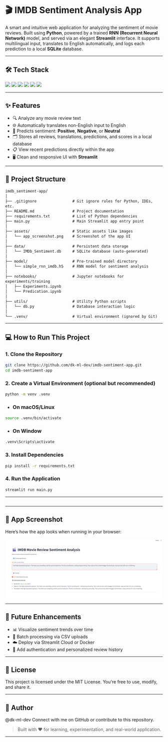 # 🎬 IMDB Sentiment Analysis App

A smart and intuitive web application for analyzing the sentiment of movie reviews. Built using **Python**, powered by a trained **RNN (Recurrent Neural Network)** model, and served via an elegant **Streamlit** interface. It supports multilingual input, translates to English automatically, and logs each prediction to a local **SQLite** database.

---

## 🛠 Tech Stack

<p align="left">
  <img src="https://img.shields.io/badge/Python-3776AB?style=flat&logo=python&logoColor=white"/>
  <img src="https://img.shields.io/badge/TensorFlow-FF6F00?style=flat&logo=tensorflow&logoColor=white"/>
  <img src="https://img.shields.io/badge/Streamlit-FF4B4B?style=flat&logo=streamlit&logoColor=white"/>
  <img src="https://img.shields.io/badge/SQLite-003B57?style=flat&logo=sqlite&logoColor=white"/>
  <img src="https://img.shields.io/badge/Deep%20Translator-9B59B6?style=flat&logo=googletranslate&logoColor=white"/>
  <img src="https://img.shields.io/badge/GitHub-181717?style=flat&logo=github&logoColor=white"/>
</p>

---

## ✨ Features

- 🔍 Analyze any movie review text
- 🌐 Automatically translates non-English input to English
- 🧠 Predicts sentiment: **Positive**, **Negative**, or **Neutral**
- 🗂️ Stores all reviews, translations, predictions, and scores in a local database
- 📋 View recent predictions directly within the app
- 🖥️ Clean and responsive UI with **Streamlit**

---

## 📁 Project Structure
```commandline
imdb_sentiment-app/
│
├── .gitignore                # Git ignore rules for Python, IDEs, etc.
├── README.md                 # Project documentation
├── requirements.txt          # List of Python dependencies
├── main.py                   # Main Streamlit app entry point
│
├── assets/                   # Static assets like images
│   └── app_screenshot.png    # Screenshot of the app UI
│
├── data/                     # Persistent data storage
│   └── IMDb_Sentiment.db     # SQLite database (auto-generated)
│
├── model/                    # Pre-trained model directory
│   └── simple_rnn_imdb.h5    # RNN model for sentiment analysis
│
├── notebooks/                # Jupyter notebooks for experiments/training
│   ├── Experiments.ipynb     
│   └── Predication.ipynb     
│
├── utils/                    # Utility Python scripts
│   └── db.py                 # Database interaction logic
│
└── .venv/                    # Virtual environment (ignored by Git)
```
---

## 💻 How to Run This Project

### 1. Clone the Repository

```Bash
git clone https://github.com/dk-ml-dev/imdb-sentiment-app.git
cd imdb-sentiment-app
```
### 2. Create a Virtual Environment (optional but recommended)

```Bash
python -m venv .venv
```
- ###  On macOS/Linux
```Bash
source .venv/bin/activate 
```
- ### On Window
```Bash
.venv\Scripts\activate
```

### 3. Install Dependencies
```Bash
pip install -r requirements.txt
```
### 4. Run the Application
```Bash
streamlit run main.py
```
---
## 
---

## 📸 App Screenshot

Here’s how the app looks when running in your browser:

<p align="center">
  <img src="assets/app_screenshot.png" alt="App Screenshot" width="700"/>
</p>


---
## 🚀 Future Enhancements

- 📊 Visualize sentiment trends over time
- 📁 Batch processing via CSV uploads
- ☁️ Deploy via Streamlit Cloud or Docker
- 🔐 Add authentication and personalized review history



---

## 📜 License

This project is licensed under the MIT License.
You're free to use, modify, and share it.


---

## 👤 Author

@dk-ml-dev
Connect with me on GitHub or contribute to this repository.

> Built with ❤️ for learning, experimentation, and real-world application.

---

